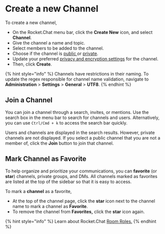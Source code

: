 # Create a new Channel

To create a new channel,

* On the Rocket.Chat menu bar, click the **Create New** icon, and select **Channel**.&#x20;
* Give the channel a name and topic.&#x20;
* Select members to be added to the channel.
* Choose if the channel is [public ](https://docs.rocket.chat/use-rocket.chat/user-guides/rooms/channels#public-channels)or [private](https://docs.rocket.chat/use-rocket.chat/user-guides/rooms/channels#private-channels).
* Update your preferred [privacy and encryption settings](https://docs.rocket.chat/use-rocket.chat/user-guides/rooms/channels#channel-privacy-and-encryption) for the channel.&#x20;
* Then, click **Create**.

{% hint style="info" %}
Channels have restrictions in their naming.  To update the regex responsible for channel name validation, navigate to **Administration** > **Settings** > **General** > **UTF8**.
{% endhint %}

## Join a Channel

You can join a channel through a search, invites, or mentions. Use the search box in the menu bar to search for channels and users. Alternatively, you can use `Ctrl/Cmd + k` to access the search bar quickly.&#x20;

Users and channels are displayed in the search results. However, private channels are not displayed. If you select a public channel that you are not a member of, click the **Join** button to join that channel.

## Mark Channel as Favorite

To help organize and prioritize your communications, you can **favorite** (or **star**) channels, private groups, and DMs. All channels marked as favorites are listed at the top of the sidebar so that it is easy to access.

To mark a **channel** as a favorite,

* At the top of the channel page, click the **star** icon next to the channel name to mark a channel as **Favorite**.
* To remove the channel from **Favorites,** click the **star** icon again.

{% hint style="info" %}
Learn about Rocket.Chat [Room Roles.](../room-roles.md)&#x20;
{% endhint %}

